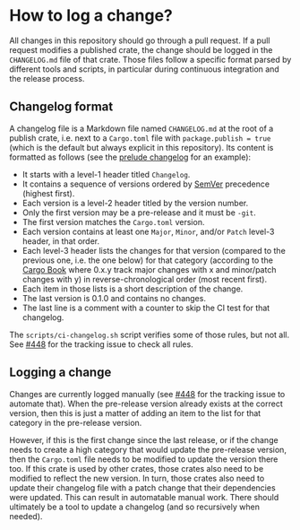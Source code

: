 # How to log a change?

All changes in this repository should go through a pull request. If a pull request modifies a
published crate, the change should be logged in the `CHANGELOG.md` file of that crate. Those files
follow a specific format parsed by different tools and scripts, in particular during continuous
integration and the release process.

## Changelog format

A changelog file is a Markdown file named `CHANGELOG.md` at the root of a publish crate, i.e. next
to a `Cargo.toml` file with `package.publish = true` (which is the default but always explicit in
this repository). Its content is formatted as follows (see the [prelude
changelog](../../crates/prelude/CHANGELOG.md) for an example):

- It starts with a level-1 header titled `Changelog`.
- It contains a sequence of versions ordered by [SemVer] precedence (highest first).
- Each version is a level-2 header titled by the version number.
- Only the first version may be a pre-release and it must be `-git`.
- The first version matches the `Cargo.toml` version.
- Each version contains at least one `Major`, `Minor`, and/or `Patch` level-3 header, in that order.
- Each level-3 header lists the changes for that version (compared to the previous one, i.e. the one
  below) for that category (according to the [Cargo Book] where 0.x.y track major changes with x and
  minor/patch changes with y) in reverse-chronological order (most recent first).
- Each item in those lists is a short description of the change.
- The last version is 0.1.0 and contains no changes.
- The last line is a comment with a counter to skip the CI test for that changelog.

The `scripts/ci-changelog.sh` script verifies some of those rules, but not all. See [#448] for the
tracking issue to check all rules.

## Logging a change

Changes are currently logged manually (see [#448] for the tracking issue to automate that). When the
pre-release version already exists at the correct version, then this is just a matter of adding an
item to the list for that category in the pre-release version.

However, if this is the first change since the last release, or if the change needs to create a high
category that would update the pre-release version, then the `Cargo.toml` file needs to be modified
to update the version there too. If this crate is used by other crates, those crates also need to be
modified to reflect the new version. In turn, those crates also need to update their changelog file
with a patch change that their dependencies were updated. This can result in automatable manual
work. There should ultimately be a tool to update a changelog (and so recursively when needed).

[#448]: https://github.com/google/wasefire/issues/448
[Cargo Book]: https://doc.rust-lang.org/cargo/reference/resolver.html#semver-compatibility
[SemVer]: https://semver.org/
